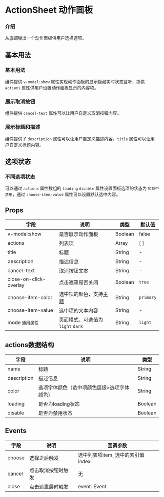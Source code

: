 # ActionSheet 动作面板

### 介绍
从底部弹出一个动作面板供用户选择选项。

<!--@include: ./tips/introduce.md-->

<TipsIntroduce />

## 基本用法

### 基本用法

组件提供 `v-model:show` 属性实现动作面板的显示隐藏实时状态监听，提供 `actions` 属性供用户设置动作面板显示的内容项。

<show-code com-type="actionsheet" com-show-type="base" />

### 展示取消按钮

组件提供 `cancel-text` 属性可以让用户自定义取消按钮内容。

<show-code com-type="actionsheet" com-show-type="cancel" />

### 展示标题和描述

组件提供了 `description` 属性可以让用户自定义描述内容，`title` 属性可以让用户自定义标题内容。

<show-code com-type="actionsheet" com-show-type="title-desc" />

## 选项状态

### 不同选项状态

可以通过 `actions` 属性数组的 `loading` `disable` 属性设置面板选项的状态为 `加载中` `禁用`，通过 `choose-item-value` 属性可以设置默认选中内容。

<show-code com-type="actionsheet" com-show-type="status" />

## Props

| 字段             | 说明                                   | 类型    | 默认值    |
|------------------|----------------------------------------|---------|-----------|
| v-model:show       | 是否展示动作面板                             | Boolean | false|
| actions       | 列表项                                 | Array   | [ ]       |
| title | 标题 | String | -
| description | 描述信息 | String | -
| cancel-text | 取消按钮文案 | String | -
| close-on-click-overlay | 点击遮罩是否关闭 | Boolean | `true`
| choose-item-color | 选中项的颜色，支持<a href="/guide/theme">主题</a> | String | `primary`
| choose-item-value | 选中项的文本内容 | String | -
| mode `通用属性`      | 页面模式，可选值为 `light` `dark`                   | String  | `light`

## actions数据结构

| 字段   | 说明               | 类型                          |
|--------|--------------------|-----------------------------------|
| name | 标题      | String    |
| description | 描述信息 | String          |
| color | 选项字体颜色（选中项颜色层级>选项字体颜色） | String          |
| loading | 是否为loading状态 | Boolean          |
| disable | 是否为禁用状态 | Boolean       |

## Events

| 字段   | 说明               | 回调参数                          |
|--------|--------------------|-----------------------------------|
| choose | 选择之后触发       | 选中列表项item, 选中的索引值index |
| cancel | 点击取消按钮时触发 | 无                                |
| close | 点击遮罩层时触发 | event: Event                              |